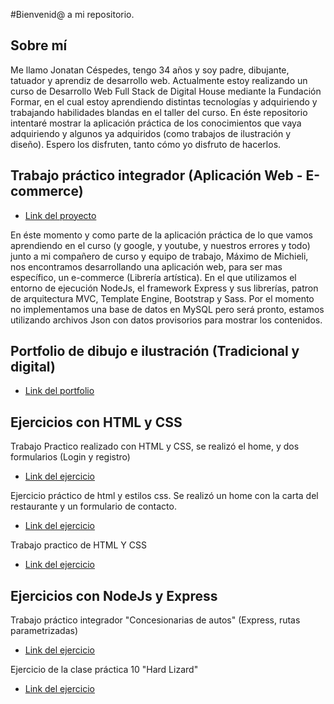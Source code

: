 #Bienvenid@ a mi repositorio.

## Sobre mí

 Me llamo Jonatan Céspedes, tengo 34 años y soy padre, dibujante, tatuador y aprendiz de desarrollo web. Actualmente estoy realizando un curso de Desarrollo Web Full Stack de Digital House mediante la Fundación Formar, en el cual estoy aprendiendo distintas tecnologías y adquiriendo y trabajando habilidades blandas en el taller del curso. En éste repositorio intentaré mostrar la aplicación práctica de los conocimientos que vaya adquiriendo y algunos ya adquiridos (como trabajos de ilustración y diseño). Espero los disfruten, tanto cómo yo disfruto de hacerlos.

## Trabajo práctico integrador (Aplicación Web - E-commerce)

- [Link del proyecto](https://github.com/MaxiDeMichieli/grupo_1_artisticaDali)

En éste momento y como parte de la aplicación práctica de lo que vamos aprendiendo en el curso (y google, y youtube, y nuestros errores y todo) junto a mi compañero de curso y equipo de trabajo, Máximo de Michieli, nos encontramos desarrollando una aplicación web, para ser mas específico, un e-commerce (Librería artística). En el que utilizamos el entorno de ejecución NodeJs, el framework Express y sus librerías, patron de arquitectura MVC, Template Engine, Bootstrap y Sass. Por el momento no implementamos una base de datos en MySQL pero será pronto, estamos utilizando archivos Json con datos provisorios para mostrar los contenidos. 

## Portfolio de dibujo e ilustración (Tradicional y digital)

- [Link del portfolio](https://github.com/JonatanCespedes/JonatanCespedes/tree/master/portfolio_ilustracion)

## Ejercicios con HTML y CSS 

Trabajo Practico realizado con HTML y CSS, se realizó el home, y dos formularios (Login y registro)
- [Link del ejercicio](https://github.com/JonatanCespedes/tpCraftsy)

Ejercicio práctico de html y estilos css. Se realizó un home con la carta del restaurante y un formulario de contacto.
- [Link del ejercicio](https://github.com/JonatanCespedes/CartaResto)

Trabajo practico de HTML Y CSS
- [Link del ejercicio](https://github.com/JonatanCespedes/EmiliaColeHTMLCSS)

## Ejercicios con NodeJs y Express

Trabajo práctico integrador "Concesionarias de autos" (Express, rutas parametrizadas)
- [Link del ejercicio](https://github.com/JonatanCespedes/trabajoIntegradosExpress)

Ejercicio de la clase práctica 10 "Hard Lizard"
- [Link del ejercicio](https://github.com/JonatanCespedes/hardLizard)


